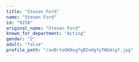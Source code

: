 ```yaml
---
title: "Steven Ford"
name: "Steven Ford"
id: "9258"
original_name: "Steven Ford"
known_for_department: "Acting"
gender: "2"
adult: "false"
profile_path: "/aoBrte0KNxgfgBInHgYyTWGAtgf.jpg"
---
```


